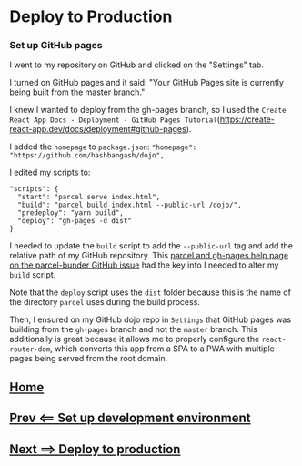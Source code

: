 # Deploy to Production

### Set up GitHub pages

I went to my repository on GitHub and clicked on the "Settings" tab.

I turned on GitHub pages and it said: "Your GitHub Pages site is currently being built from the master branch."

I knew I wanted to deploy from the gh-pages branch, so I used the `Create React App Docs - Deployment - GitHub Pages Tutorial`(https://create-react-app.dev/docs/deployment#github-pages).

I added the `homepage` to `package.json`:
`"homepage": "https://github.com/hashbangash/dojo",`

I edited my scripts to:
```
"scripts": {
  "start": "parcel serve index.html",
  "build": "parcel build index.html --public-url /dojo/",
  "predeploy": "yarn build",
  "deploy": "gh-pages -d dist"
}
```
I needed to update the `build` script to add the `--public-url` tag and add the relative path of my GitHub repository. This [parcel and gh-pages help page on the parcel-bunder GitHub issue](https://github.com/parcel-bundler/parcel/issues/505) had the key info I needed to alter my `build` script.

Note that the `deploy` script uses the `dist` folder because this is the name of the directory `parcel` uses during the build process.

Then, I ensured on my GitHub dojo repo in `Settings` that GitHub pages was building from the `gh-pages` branch and not the `master` branch. This additionally is great because it allows me to properly configure the `react-router-dom`, which converts this app from a SPA to a PWA with multiple pages being served from the root domain.

## [Home](./../README.md)
## [Prev <== Set up development environment](./dev.md)
## [Next ==> Deploy to production](./deploy.md)
